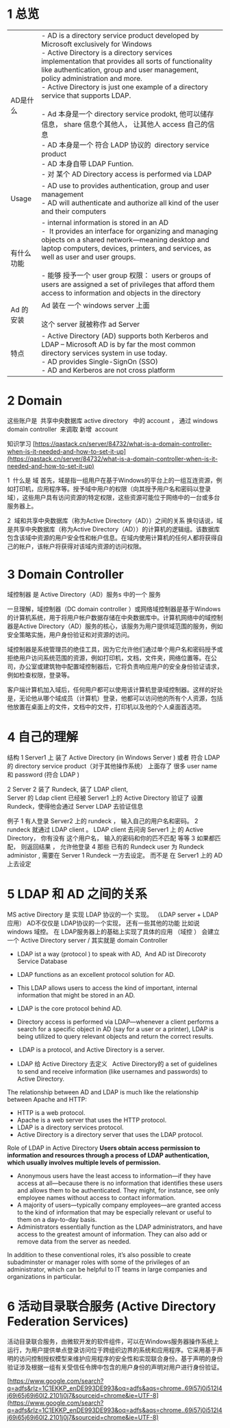 
# 1 总览 

|  |  |
| ---- | ---- |
| AD是什么 | - AD is a directory service product developed by Microsoft exclusively for Windows<br>- Active Directory is a directory services implementation that provides all sorts of functionality like authentication, group and user management, policy administration and more.<br>- Active Directory is just one example of a directory service that supports LDAP.<br><br>- Ad 本身是一个 directory service prodokt, 他可以储存信息， share 信息个其他人， 让其他人 access 自己的信息 <br>- AD 本身是一个 符合 LADP 协议的  directory service product<br>- AD 本身自带 LDAP Funtion.<br>- 对 某个 AD Directory access is performed via LDAP |
| Usage | - AD use to provides authentication, group and user management<br>- AD will authenticate and authorize all kind of the user and their computers |
| 有什么功能 | - internal information is stored in an AD<br>-  It provides an interface for organizing and managing objects on a shared network—meaning desktop and laptop computers, devices, printers, and services, as well as user and user groups.<br><br>- 能够 授予一个 user group 权限： users or groups of users are assigned a set of privileges that afford them access to information and objects in the directory |
| Ad 的安装 | Ad 装在 一个 windows server 上面<br><br>这个 server 就被称作 ad Server |
| 特点  | - Active Directory (AD) supports both Kerberos and LDAP – Microsoft AD is by far the most common directory services system in use today.<br>- AD provides Single-SignOn (SSO)<br>- AD and Kerberos are not cross platform |

# 2 Domain 

这些账户是  共享中央数据库 active directory   中的 account ， 通过 windows domain controller  来调取 新增  account

知识学习
[https://qastack.cn/server/84732/what-is-a-domain-controller-when-is-it-needed-and-how-to-set-it-up](https://qastack.cn/server/84732/what-is-a-domain-controller-when-is-it-needed-and-how-to-set-it-up)

1  什么是 域
首先，域是指一组用户在基于Windows的平台上的一组互连资源，例如打印机，应用程序等。授予域中用户的权限（向其授予用户名和密码以登录域），这些用户具有访问资源的特定权限，这些资源可能位于网络中的一台或多台服务器上。

2  域和共享中央数据库（称为Active Directory（AD））之间的关系
换句话说，域是共享中央数据库（称为Active Directory（AD））的计算机的逻辑组。该数据库包含该域中资源的用户安全性和帐户信息。在域内使用计算机的任何人都将获得自己的帐户，该帐户将获得对该域内资源的访问权限。


# 3 Domain Controller 

域控制器 是 Active Directory（AD）服务s 中的一个 服务

一旦理解，域控制器（DC domain controller ）或网络域控制器是基于Windows的计算机系统，用于将用户帐户数据存储在中央数据库中。计算机网络中的域控制器是Active Directory（AD）服务的核心，该服务为用户提供域范围的服务，例如安全策略实施，用户身份验证和对资源的访问。

域控制器是系统管理员的绝佳工具，因为它允许他们通过单个用户名和密码授予或拒绝用户访问系统范围的资源，例如打印机，文档，文件夹，网络位置等。在公司，办公室或建筑物中配置域控制器后，它将负责响应用户的安全身份验证请求，例如检查权限，登录等。

客户端计算机加入域后，任何用户都可以使用该计算机登录域控制器。这样的好处是，无论他从哪个域成员（计算机）登录，他都可以访问他的所有个人资源，包括他放置在桌面上的文件，文档中的文件，打印机以及他的个人桌面首选项。



# 4 自己的理解 


结构 
1 
Server1 上 装了 Active Directory (in Windows Server ) 或者  符合 LDAP 的  directory service product（对于其他操作系统）
上面存了 很多 user name 和 password  (符合 LDAP )

2
Server 2 装了 Rundeck,  装了 LDAP client,  
Server 的 Ldap client 已经被 Server1 上的 Active Directory 验证了 
设置Rundeck，使得他会通过 Server LDAP   去验证信息 

例子
1  有人登录 Server2 上的 rundeck ， 输入自己的用户名和密码。 
2 rundeck  就通过 LDAP client 。 LDAP client 去问询 Server1 上 的 Active Directory， 你有没有 这个用户名， 输入的密码和你的匹不匹配 等等 
3 如果都匹配， 则返回结果 ， 允许他登录 
4 那些 已有的 Rundeck user 为 Rundeck administor , 需要在 Server 1 Rundeck  一方去设定。 而不是 在 Server1 上的 AD 上去设定 


# 5 LDAP 和 AD 之间的关系 
MS active Directory 是 实现 LDAP 协议的一个 实现。 （LDAP server + LDAP 应用）
AD不仅仅是 LDAP协议的一个实现， 还有一些其他的功能 比如说 windows 域控。 在 LDAP服务器上的基础上实现了具体的应用 （域控 ）
会建立一个 Active Directory server / 其实就是 domain Controller

- LDAP ist a way (protocol ) to speak with AD,  And AD ist Direcoroty Service Database
- LDAP functions as an excellent protocol solution for AD.
- This LDAP allows users to access the kind of important, internal information that might be stored in an AD.

- LDAP is the core protocol behind AD.
- Directory access is performed via LDAP—whenever a client performs a search for a specific object in AD (say for a user or a printer), LDAP is being utilized to query relevant objects and return the correct results.
-  LDAP is a protocol, and Active Directory is a server.
- LDAP 给 Active Directory 去定义   Active Directory的 a set of guidelines to send and receive information (like usernames and passwords) to Active Directory.

The relationship between AD and LDAP is much like the relationship between Apache and HTTP:
- HTTP is a web protocol.
- Apache is a web server that uses the HTTP protocol.
- LDAP is a directory services protocol.
- Active Directory is a directory server that uses the LDAP protocol.

Role of LDAP in Active Directory
**Users obtain access permission to information and resources through a process of LDAP authentication, which usually involves multiple levels of permission.**

- Anonymous users have the least access to information—if they have access at all—because there is no information that identifies these users and allows them to be authenticated. They might, for instance, see only employee names without access to contact information.
- A majority of users—typically company employees—are granted access to the kind of information that may be especially relevant or useful to them on a day-to-day basis.
- Administrators essentially function as the LDAP administrators, and have access to the greatest amount of information. They can also add or remove data from the server as needed.

In addition to these conventional roles, it’s also possible to create subadminster or manager roles with some of the privileges of an administrator, which can be helpful to IT teams in large companies and organizations in particular.


# 6 活动目录联合服务 (Active Directory Federation Services)

活动目录联合服务，由微软开发的软件组件，可以在Windows服务器操作系统上运行，为用户提供单点登录访问位于跨组织边界的系统和应用程序。它采用基于声明的访问控制授权模型来维护应用程序的安全性和实现联合身份。基于声明的身份验证涉及根据一组有关受信任令牌中包含的用户身份的声明对用户进行身份验证。

[https://www.google.com/search?q=adfs&rlz=1C1EKKP_enDE993DE993&oq=adfs&aqs=chrome..69i57j0i512l4j69i65j69i60l2.2101j0j7&sourceid=chrome&ie=UTF-8](https://www.google.com/search?q=adfs&rlz=1C1EKKP_enDE993DE993&oq=adfs&aqs=chrome..69i57j0i512l4j69i65j69i60l2.2101j0j7&sourceid=chrome&ie=UTF-8)
